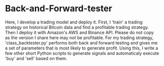 # Back-and-Forward-tester
Here, I develop a trading model and deploy it.
First, I 'train' a trading strategy on historical Bitcoin data and find a profitable trading strategy. Then I deploy it with Amazon's AWS and Binance API. Please do not copy as the version I share here may not be profitable. 
For my trading strategy, 'class_backtester.py' performs both back and forward testing and gives me a set of parameters that is most likely to generate profit. Using this, I write a few other short Python scripts to generate signals and automaticaly execute 'buy' and 'sell' based on them. 
